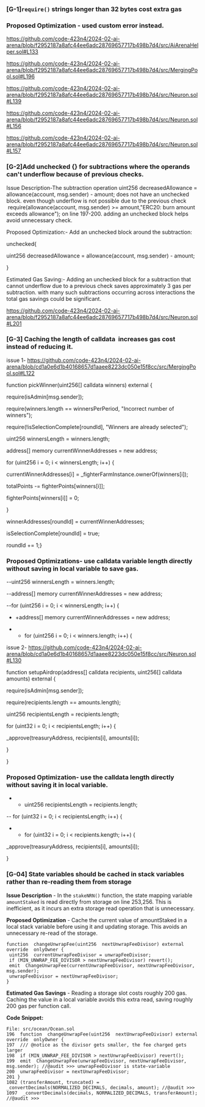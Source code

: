### [G-1]`require()` strings longer than 32 bytes cost extra gas

### Proposed Optimization - used custom error instead.

https://github.com/code-423n4/2024-02-ai-arena/blob/f2952187a8afc44ee6adc28769657717b498b7d4/src/AiArenaHelper.sol#L133

https://github.com/code-423n4/2024-02-ai-arena/blob/f2952187a8afc44ee6adc28769657717b498b7d4/src/MergingPool.sol#L196

https://github.com/code-423n4/2024-02-ai-arena/blob/f2952187a8afc44ee6adc28769657717b498b7d4/src/Neuron.sol#L139

https://github.com/code-423n4/2024-02-ai-arena/blob/f2952187a8afc44ee6adc28769657717b498b7d4/src/Neuron.sol#L156

https://github.com/code-423n4/2024-02-ai-arena/blob/f2952187a8afc44ee6adc28769657717b498b7d4/src/Neuron.sol#L157

### [G-2]Add unchecked {} for subtractions where the operands can't underflow because of previous checks.

Issue Description-The subtraction operation uint256 decreasedAllowance = allowance(account, msg.sender) - amount; does not have an unchecked block. even though underflow is not possible due to the previous check  require(allowance(account, msg.sender) >= amount,"ERC20: burn amount exceeds allowance"); on line 197-200. adding an unchecked block helps avoid unnecessary check.

Proposed Optimization:- Add an unchecked block around the subtraction:

unchecked{

uint256 decreasedAllowance = allowance(account, msg.sender) - amount;

}

Estimated Gas Saving:- Adding an unchecked block for a subtraction that cannot underflow due to a previous check saves approximately 3 gas per subtraction. with many such subtractions occurring across interactions the total gas savings could be significant.

https://github.com/code-423n4/2024-02-ai-arena/blob/f2952187a8afc44ee6adc28769657717b498b7d4/src/Neuron.sol#L201

### [G-3] Caching the length of calldata  increases gas cost instead of reducing it.

issue 1- https://github.com/code-423n4/2024-02-ai-arena/blob/cd1a0e6d1b40168657d1aaee8223dc050e15f8cc/src/MergingPool.sol#L122

function pickWinner(uint256[] calldata winners) external {

require(isAdmin[msg.sender]);

require(winners.length == winnersPerPeriod, "Incorrect number of winners");

require(!isSelectionComplete[roundId], "Winners are already selected");

uint256 winnersLength = winners.length;

address[] memory currentWinnerAddresses = new address[](winnersLength);

for (uint256 i = 0; i < winnersLength; i++) {

currentWinnerAddresses[i] = _fighterFarmInstance.ownerOf(winners[i]);

totalPoints -= fighterPoints[winners[i]];

fighterPoints[winners[i]] = 0;

}

winnerAddresses[roundId] = currentWinnerAddresses;

isSelectionComplete[roundId] = true;

roundId += 1;}

### Proposed Optimizations- use calldata variable length directly without saving in local variable to save gas.

--uint256 winnersLength = winners.length;

--address[] memory currentWinnerAddresses = new address[](winnersLength);

--for (uint256 i = 0; i < winnersLength; i++) {

+ +address[] memory currentWinnerAddresses = new address[](winners.length);

+ + for (uint256 i = 0; i < winners.length; i++) {

issue 2- https://github.com/code-423n4/2024-02-ai-arena/blob/cd1a0e6d1b40168657d1aaee8223dc050e15f8cc/src/Neuron.sol#L130

function setupAirdrop(address[] calldata recipients, uint256[] calldata amounts) external {

require(isAdmin[msg.sender]);

require(recipients.length == amounts.length);

uint256 recipientsLength = recipients.length;

for (uint32 i = 0; i < recipientsLength; i++) {

_approve(treasuryAddress, recipients[i], amounts[i]);

}

}

### Proposed Optimization- use the calldata length directly without saving it in local variable.

- - uint256 recipientsLength = recipients.length;

-- for (uint32 i = 0; i < recipientsLength; i++) {

+ + for (uint32 i = 0; i < recipients.kength; i++) {

_approve(treasuryAddress, recipients[i], amounts[i]);

}

### [G-04] State variables should be cached in stack variables rather than re-reading them from storage

**Issue Description** - In the `stakeNRN()` function, the state mapping variable `amountStaked` is read directly from storage on line 253,256. This is inefficient, as it incurs an extra storage read operation that is unnecessary.

**Proposed Optimization** - Cache the current value of amountStaked in a local stack variable before using it and updating storage. This avoids an unnecessary re-read of the storage.

```
function  changeUnwrapFee(uint256  nextUnwrapFeeDivisor) external  override  onlyOwner {
 uint256  currentUnwrapFeeDivisor = unwrapFeeDivisor;
 if (MIN_UNWRAP_FEE_DIVISOR > nextUnwrapFeeDivisor) revert();
 emit  ChangeUnwrapFee(currentUnwrapFeeDivisor, nextUnwrapFeeDivisor, msg.sender);
 unwrapFeeDivisor = nextUnwrapFeeDivisor;
}
```

**Estimated Gas Savings** - Reading a storage slot costs roughly 200 gas. Caching the value in a local variable avoids this extra read, saving roughly 200 gas per function call.

**Code Snippet:**

```
File: src/ocean/Ocean.sol
196  function  changeUnwrapFee(uint256  nextUnwrapFeeDivisor) external  override  onlyOwner {
197  /// @notice as the divisor gets smaller, the fee charged gets larger
198  if (MIN_UNWRAP_FEE_DIVISOR > nextUnwrapFeeDivisor) revert();
199  emit  ChangeUnwrapFee(unwrapFeeDivisor, nextUnwrapFeeDivisor, msg.sender); //@audit >>> unwrapFeeDivisor is state-variable
200  unwrapFeeDivisor = nextUnwrapFeeDivisor;
201 }
1082 (transferAmount, truncated) = _convertDecimals(NORMALIZED_DECIMALS, decimals, amount); //@audit >>>
1097  _convertDecimals(decimals, NORMALIZED_DECIMALS, transferAmount); //@audit >>>
```